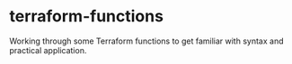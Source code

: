 # terraform-functions

Working through some Terraform functions to get familiar with syntax and practical application.
